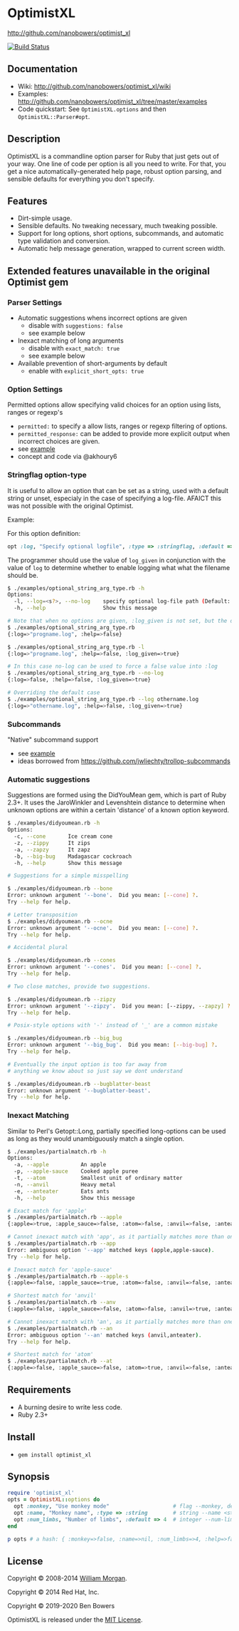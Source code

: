 # OptimistXL

http://github.com/nanobowers/optimist_xl

[![Build Status](https://travis-ci.org/nanobowers/optimist_xl.svg)](https://travis-ci.org/nanobowers/optimist_xl)

## Documentation

- Wiki: http://github.com/nanobowers/optimist_xl/wiki
- Examples: http://github.com/nanobowers/optimist_xl/tree/master/examples
- Code quickstart: See `OptimistXL.options` and then `OptimistXL::Parser#opt`.

## Description

OptimistXL is a commandline option parser for Ruby that just gets out of your way.
One line of code per option is all you need to write. For that, you get a nice
automatically-generated help page, robust option parsing, and sensible defaults
for everything you don't specify.

## Features

- Dirt-simple usage.
- Sensible defaults. No tweaking necessary, much tweaking possible.
- Support for long options, short options, subcommands, and automatic type validation and
  conversion.
- Automatic help message generation, wrapped to current screen width.

## Extended features unavailable in the original Optimist gem

### Parser Settings
- Automatic suggestions whens incorrect options are given
    - disable with `suggestions: false`
    - see example below
- Inexact matching of long arguments
    - disable with `exact_match: true`
    - see example below
- Available prevention of short-arguments by default
    - enable with `explicit_short_opts: true`

### Option Settings

Permitted options allow specifying valid choices for an option using lists, ranges or regexp's 
- `permitted:` to specify a allow lists, ranges or regexp filtering of options.
- `permitted_response:` can be added to provide more explicit output when incorrect choices are given.
- see [example](examples/permitted.rb)
- concept and code via @akhoury6

### Stringflag option-type

It is useful to allow an option that can be set as a string, used with a default string or unset, especialy in the case of specifying a log-file.  AFAICT this was not possible with the original Optimist.

Example: 

For this option definition:

```ruby
opt :log, "Specify optional logfile", :type => :stringflag, :default => "progname.log"
```

The programmer should use the value of `log_given` in conjunction with the value of `log`
to determine whether to enable logging what what the filename should be.

```sh
$ ./examples/optional_string_arg_type.rb -h
Options:
  -l, --log=<s?>, --no-log    specify optional log-file path (Default: progname.log)
  -h, --help                  Show this message

# Note that when no options are given, :log_given is not set, but the default passes through.
$ ./examples/optional_string_arg_type.rb
{:log=>"progname.log", :help=>false}

$ ./examples/optional_string_arg_type.rb -l
{:log=>"progname.log", :help=>false, :log_given=>true}

# In this case no-log can be used to force a false value into :log
$ ./examples/optional_string_arg_type.rb --no-log
{:log=>false, :help=>false, :log_given=>true}

# Overriding the default case
$ ./examples/optional_string_arg_type.rb --log othername.log
{:log=>"othername.log", :help=>false, :log_given=>true}
```

### Subcommands
"Native" subcommand support
- see [example](examples/subcommands.rb)
- ideas borrowed from https://github.com/jwliechty/trollop-subcommands

### Automatic suggestions

Suggestions are formed using the DidYouMean gem, which is part of Ruby 2.3+.  It uses the JaroWinkler and Levenshtein distance to determine when unknown options are within a certain 'distance' of a known option keyword.

```sh
$ ./examples/didyoumean.rb -h
Options:
  -c, --cone       Ice cream cone
  -z, --zippy      It zips
  -a, --zapzy      It zapz
  -b, --big-bug    Madagascar cockroach
  -h, --help       Show this message

# Suggestions for a simple misspelling

$ ./examples/didyoumean.rb --bone
Error: unknown argument '--bone'.  Did you mean: [--cone] ?.
Try --help for help.

# Letter transposition
$ ./examples/didyoumean.rb --ocne
Error: unknown argument '--ocne'.  Did you mean: [--cone] ?.
Try --help for help.

# Accidental plural

$ ./examples/didyoumean.rb --cones
Error: unknown argument '--cones'.  Did you mean: [--cone] ?.
Try --help for help.

# Two close matches, provide two suggestions.

$ ./examples/didyoumean.rb --zipzy
Error: unknown argument '--zipzy'.  Did you mean: [--zippy, --zapzy] ?.
Try --help for help.

# Posix-style options with '-' instead of '_' are a common mistake

$ ./examples/didyoumean.rb --big_bug
Error: unknown argument '--big_bug'.  Did you mean: [--big-bug] ?.
Try --help for help.

# Eventually the input option is too far away from 
# anything we know about so just say we dont understand

$ ./examples/didyoumean.rb --bugblatter-beast
Error: unknown argument '--bugblatter-beast'.
Try --help for help.
```

### Inexact Matching

Similar to Perl's Getopt::Long, partially specified long-options can be used as long as they would unambiguously match a single option.

```sh
$ ./examples/partialmatch.rb -h
Options:
  -a, --apple          An apple
  -p, --apple-sauce    Cooked apple puree
  -t, --atom           Smallest unit of ordinary matter
  -n, --anvil          Heavy metal
  -e, --anteater       Eats ants
  -h, --help           Show this message

# Exact match for 'apple'
$ ./examples/partialmatch.rb --apple
{:apple=>true, :apple_sauce=>false, :atom=>false, :anvil=>false, :anteater=>false, :help=>false, :apple_given=>true}

# Cannot inexact match with 'app', as it partially matches more than one known option
$ ./examples/partialmatch.rb --app
Error: ambiguous option '--app' matched keys (apple,apple-sauce).
Try --help for help.

# Inexact match for 'apple-sauce'
$ ./examples/partialmatch.rb --apple-s
{:apple=>false, :apple_sauce=>true, :atom=>false, :anvil=>false, :anteater=>false, :help=>false, :apple_sauce_given=>true}

# Shortest match for 'anvil'
$ ./examples/partialmatch.rb --anv
{:apple=>false, :apple_sauce=>false, :atom=>false, :anvil=>true, :anteater=>false, :help=>false, :anvil_given=>true}

# Cannot inexact match with 'an', as it partially matches more than one known option
$ ./examples/partialmatch.rb --an
Error: ambiguous option '--an' matched keys (anvil,anteater).
Try --help for help.

# Shortest match for 'atom'
$ ./examples/partialmatch.rb --at
{:apple=>false, :apple_sauce=>false, :atom=>true, :anvil=>false, :anteater=>false, :help=>false, :atom_given=>true}
```

## Requirements

* A burning desire to write less code.
* Ruby 2.3+
    
## Install

* `gem install optimist_xl`

## Synopsis

```ruby
require 'optimist_xl'
opts = OptimistXL::options do
  opt :monkey, "Use monkey mode"                    # flag --monkey, default false
  opt :name, "Monkey name", :type => :string        # string --name <s>, default nil
  opt :num_limbs, "Number of limbs", :default => 4  # integer --num-limbs <i>, default to 4
end

p opts # a hash: { :monkey=>false, :name=>nil, :num_limbs=>4, :help=>false }
```

## License

Copyright &copy; 2008-2014 [William Morgan](http://masanjin.net/).

Copyright &copy; 2014 Red Hat, Inc.

Copyright &copy; 2019-2020 Ben Bowers

OptimistXL is released under the [MIT License](http://www.opensource.org/licenses/MIT).
